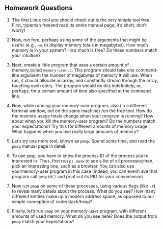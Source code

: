 ## Homework Questions
1. The first Linux tool you should check out is the very simple tool free. First, typeman freeand read its entire manual page; it’s short, don’t worry!

2. Now, run free, perhaps using some of the arguments that might be useful (e.g., `-m`, to display memory totals in megabytes). How much memory is in your system? How much is free? Do these numbers match your intuition?

3. Next, create a little program that uses a certain amount of memory,called `memory-user.c`. This program should take one command-line argument: the number of megabytes of memory it will use. When run, it should allocate an array, and constantly stream through the array, touching each entry. The program should do this indefinitely, or, perhaps, for a certain amount of time also specified at the command line.

4. Now, while running your memory-user program, also (in a different terminal window, but on the same machine) run the free tool. How do the memory usage totals change when your program is running? How about when you kill the memory-user program? Do the numbers match your expectations?  Try this for different amounts of memory usage. What happens when you use really large amounts of memory?

5. Let’s try one more tool, known as `pmap`. Spend some time, and read the `pmap` manual page in detail.

6. To use `pmap`, you have to know the process ID of the process you’re interested in. Thus, first run `ps auxw` to see a list of all processes;then, pick an interesting one, such as a browser. You can also use yourmemory-user program in this case (indeed, you can evenh ave that program call `getpid()` and print out its PID for your convenience).

7. Now run `pmap` on some of these processes, using various flags (like `-X`) to reveal many details about the process. What do you see? How many different entities make up a modern address space, as opposed to our simple conception of code/stack/heap?

8. Finally, let’s run `pmap` on your memory-user program, with different amounts of used memory. What do you see here? Does the output from `pmap` match your expectations?